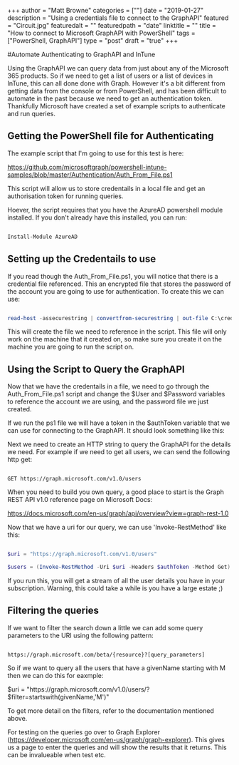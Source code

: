 +++
author = "Matt Browne"
categories = [""]
date = "2019-01-27"
description = "Using a credentials file to connect to the GraphAPI"
featured = "Circuit.jpg"
featuredalt = ""
featuredpath = "date"
linktitle = ""
title = "How to connect to Microsoft GraphAPI with PowerShell"
tags = ["PowerShell, GraphAPI"]
type = "post"
draft = "true"
+++


#Automate Authenticating to GraphAPI and InTune

 

Using the GraphAPI we can query data from just about any of the Microsoft 365 products.  So if we need to get a list of users or a list of devices in InTune, this can all done done with Graph.  However it's a bit different from getting data from the console or from PowerShell, and has been difficult to automate in the past because we need to get an authentication token.  Thankfully Microsoft have created a set of example scripts to authenticate and run queries.

 

## Getting the PowerShell file for Authenticating

 

The example script that I'm going to use for this test is here:

 

https://github.com/microsoftgraph/powershell-intune-samples/blob/master/Authentication/Auth_From_File.ps1

 

This script will allow us to store credentails in a local file and get an authorisation token for running queries.

 

Hoever, the script requires that you have the AzureAD powershell module installed.  If you don't already have this installed, you can run:

 

```PowerShell

Install-Module AzureAD

```

 

## Setting up the Credentails to use

 

If you read though the Auth_From_File.ps1, you will notice that there is a credential file referenced.  This an encrypted file that stores the password of the account you are going to use for authentication.  To create this we can use:

 

```PowerShell

read-host -assecurestring | convertfrom-securestring | out-file C:\cred.txt

```

 

This will create the file we need to reference in the script.  This file will only work on the machine that it created on, so make sure you create it on the machine you are going to run the script on.

 

 

## Using the Script to Query the GraphAPI

 

Now that we have the credentails in a file, we need to go through the Auth_From_File.ps1 script and change the $User and $Password variables to reference the account we are using, and the password file we just created.

 

If we run the ps1 file we will have a token in the $authToken variable that we can use for connecting to the GraphAPI.  It should look something like this:

 

Next we need to create an HTTP string to query the GraphAPI for the details we need.  For example if we need to get all users, we can send the following http get:

 

```

GET https://graph.microsoft.com/v1.0/users

```

 

When you need to build you own query, a good place to start is the Graph REST API v1.0 reference page on Microsoft Docs:

 

https://docs.microsoft.com/en-us/graph/api/overview?view=graph-rest-1.0

 

Now that we have a uri for our query, we can use 'Invoke-RestMethod' like this:

 

```PowerShell

$uri = "https://graph.microsoft.com/v1.0/users"

$users = (Invoke-RestMethod -Uri $uri -Headers $authToken -Method Get).Value

```

 

If you run this, you will get a stream of all the user details you have in your subscription.  Warning, this could take a while is you have a large estate ;)

 

## Filtering the queries

 

If we want to filter the search down a little we can add some query parameters to the URI using the following pattern:

 

```

https://graph.microsoft.com/beta/{resource}?[query_parameters]

```

 

So if we want to query all the users that have a givenName starting with M then we can do this for eaxmple:

 

$uri = "https://graph.microsoft.com/v1.0/users/?$filter=startswith(givenName,'M')"

 

To get more detail on the filters, refer to the documentation mentioned above.

 

For testing on the queries go over to Graph Explorer (https://developer.microsoft.com/en-us/graph/graph-explorer).  This gives us a page to enter the queries and will show the results that it returns.  This can be invalueable when test etc.

 

 

 